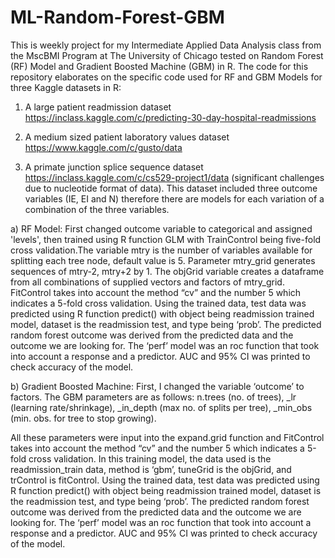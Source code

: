 # ML-Random-Forest-GBM

This is weekly project for my Intermediate Applied Data Analysis class from the MscBMI Program at The University of Chicago tested on Random Forest (RF) Model and Gradient Boosted Machine (GBM) in R. The code for this repository elaborates on the specific code used for RF and GBM Models for three Kaggle datasets in R:

1. A large patient readmission dataset https://inclass.kaggle.com/c/predicting-30-day-hospital-readmissions 

2. A medium sized patient laboratory values dataset  https://www.kaggle.com/c/gusto/data 

3. A primate junction splice sequence dataset  https://inclass.kaggle.com/c/cs529-project1/data (significant challenges due to nucleotide format of data). This dataset included three outcome variables (IE, EI and N) therefore there are models for each variation of a combination of the three variables. 

a) RF Model: First changed outcome variable to categorical and assigned 'levels', then trained using R function GLM with TrainControl being five-fold cross validation.The variable mtry is the number of variables available for splitting each tree node, default value is 5. Parameter mtry_grid generates sequences of mtry-2, mtry+2 by 1. The objGrid variable creates a dataframe from all combinations of supplied vectors and factors of mtry_grid. FitControl takes into account the method “cv” and the number 5 which indicates a 5-fold cross validation. Using the trained data, test data was predicted using R function predict() with object being readmission trained model, dataset is the readmission test, and type being ‘prob’. The predicted random forest outcome was derived from the predicted data and the outcome we are looking for. The ‘perf’ model was an roc function that took into account a response and a predictor. AUC and 95% CI was printed to check accuracy of the model.

b) Gradient Boosted Machine: First, I changed the variable ‘outcome’ to factors. The GBM parameters are as follows: n.trees (no. of trees), _lr (learning rate/shrinkage), _in_depth (max no. of splits per tree), _min_obs (min. obs. for tree to stop growing). 

All these parameters were input into the expand.grid function and FitControl takes into account the method “cv” and the number 5 which indicates a 5-fold cross validation. In this training model, the data used is the readmission_train data, method is ‘gbm’, tuneGrid is the objGrid, and trControl is fitControl. Using the trained data, test data was predicted using R function predict() with object being readmission trained model, dataset is the readmission test, and type being ‘prob’. The predicted random forest outcome was derived from the predicted data and the outcome we are looking for. The ‘perf’ model was an roc function that took into account a response and a predictor. AUC and 95% CI was printed to check accuracy of the model.
 

